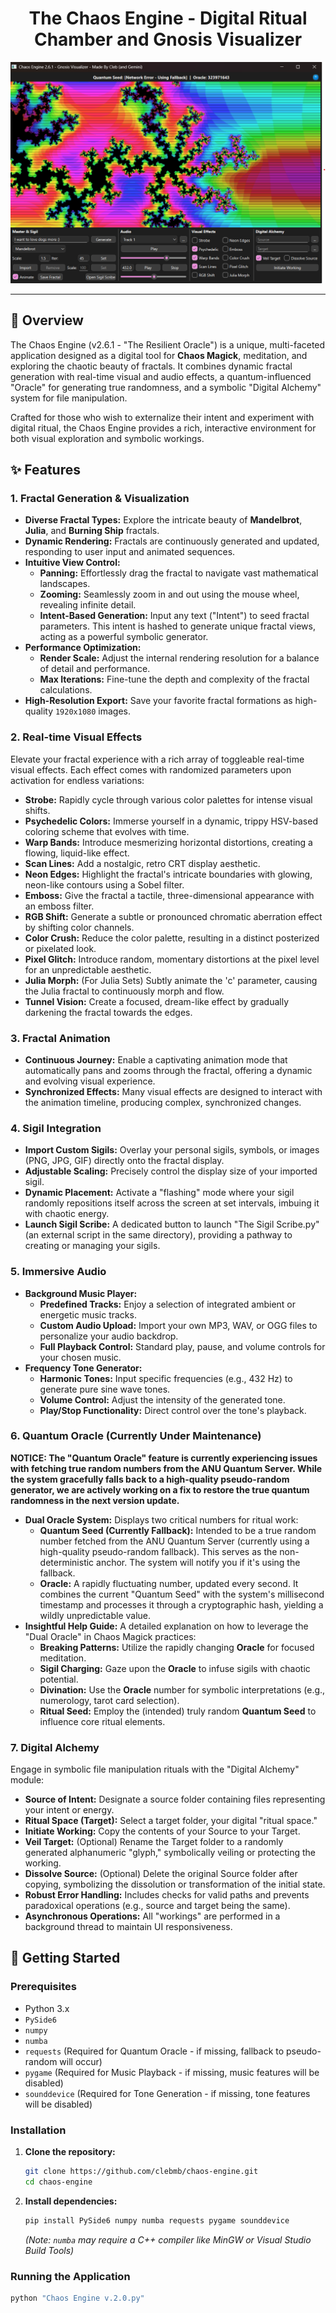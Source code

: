 <div align="center">
  <h1>The Chaos Engine - Digital Ritual Chamber and Gnosis Visualizer</h1>
  <img src="ex.png" alt="Example Fractal from The Chaos Engine">
</div>

---

## 🔮 Overview

The Chaos Engine (v2.6.1 - "The Resilient Oracle") is a unique, multi-faceted application designed as a digital tool for **Chaos Magick**, meditation, and exploring the chaotic beauty of fractals. It combines dynamic fractal generation with real-time visual and audio effects, a quantum-influenced "Oracle" for generating true randomness, and a symbolic "Digital Alchemy" system for file manipulation.

Crafted for those who wish to externalize their intent and experiment with digital ritual, the Chaos Engine provides a rich, interactive environment for both visual exploration and symbolic workings.

## ✨ Features

### 1. Fractal Generation & Visualization

*   **Diverse Fractal Types:** Explore the intricate beauty of **Mandelbrot**, **Julia**, and **Burning Ship** fractals.
*   **Dynamic Rendering:** Fractals are continuously generated and updated, responding to user input and animated sequences.
*   **Intuitive View Control:**
    *   **Panning:** Effortlessly drag the fractal to navigate vast mathematical landscapes.
    *   **Zooming:** Seamlessly zoom in and out using the mouse wheel, revealing infinite detail.
    *   **Intent-Based Generation:** Input any text ("Intent") to seed fractal parameters. This intent is hashed to generate unique fractal views, acting as a powerful symbolic generator.
*   **Performance Optimization:**
    *   **Render Scale:** Adjust the internal rendering resolution for a balance of detail and performance.
    *   **Max Iterations:** Fine-tune the depth and complexity of the fractal calculations.
*   **High-Resolution Export:** Save your favorite fractal formations as high-quality `1920x1080` images.

### 2. Real-time Visual Effects

Elevate your fractal experience with a rich array of toggleable real-time visual effects. Each effect comes with randomized parameters upon activation for endless variations:

*   **Strobe:** Rapidly cycle through various color palettes for intense visual shifts.
*   **Psychedelic Colors:** Immerse yourself in a dynamic, trippy HSV-based coloring scheme that evolves with time.
*   **Warp Bands:** Introduce mesmerizing horizontal distortions, creating a flowing, liquid-like effect.
*   **Scan Lines:** Add a nostalgic, retro CRT display aesthetic.
*   **Neon Edges:** Highlight the fractal's intricate boundaries with glowing, neon-like contours using a Sobel filter.
*   **Emboss:** Give the fractal a tactile, three-dimensional appearance with an emboss filter.
*   **RGB Shift:** Generate a subtle or pronounced chromatic aberration effect by shifting color channels.
*   **Color Crush:** Reduce the color palette, resulting in a distinct posterized or pixelated look.
*   **Pixel Glitch:** Introduce random, momentary distortions at the pixel level for an unpredictable aesthetic.
*   **Julia Morph:** (For Julia Sets) Subtly animate the 'c' parameter, causing the Julia fractal to continuously morph and flow.
*   **Tunnel Vision:** Create a focused, dream-like effect by gradually darkening the fractal towards the edges.

### 3. Fractal Animation

*   **Continuous Journey:** Enable a captivating animation mode that automatically pans and zooms through the fractal, offering a dynamic and evolving visual experience.
*   **Synchronized Effects:** Many visual effects are designed to interact with the animation timeline, producing complex, synchronized changes.

### 4. Sigil Integration

*   **Import Custom Sigils:** Overlay your personal sigils, symbols, or images (PNG, JPG, GIF) directly onto the fractal display.
*   **Adjustable Scaling:** Precisely control the display size of your imported sigil.
*   **Dynamic Placement:** Activate a "flashing" mode where your sigil randomly repositions itself across the screen at set intervals, imbuing it with chaotic energy.
*   **Launch Sigil Scribe:** A dedicated button to launch "The Sigil Scribe.py" (an external script in the same directory), providing a pathway to creating or managing your sigils.

### 5. Immersive Audio

*   **Background Music Player:**
    *   **Predefined Tracks:** Enjoy a selection of integrated ambient or energetic music tracks.
    *   **Custom Audio Upload:** Import your own MP3, WAV, or OGG files to personalize your audio backdrop.
    *   **Full Playback Control:** Standard play, pause, and volume controls for your chosen music.
*   **Frequency Tone Generator:**
    *   **Harmonic Tones:** Input specific frequencies (e.g., 432 Hz) to generate pure sine wave tones.
    *   **Volume Control:** Adjust the intensity of the generated tone.
    *   **Play/Stop Functionality:** Direct control over the tone's playback.

### 6. Quantum Oracle (Currently Under Maintenance)

**NOTICE: The "Quantum Oracle" feature is currently experiencing issues with fetching true random numbers from the ANU Quantum Server. While the system gracefully falls back to a high-quality pseudo-random generator, we are actively working on a fix to restore the true quantum randomness in the next version update.**

*   **Dual Oracle System:** Displays two critical numbers for ritual work:
    *   **Quantum Seed (Currently Fallback):** Intended to be a true random number fetched from the ANU Quantum Server (currently using a high-quality pseudo-random fallback). This serves as the non-deterministic anchor. The system will notify you if it's using the fallback.
    *   **Oracle:** A rapidly fluctuating number, updated every second. It combines the current "Quantum Seed" with the system's millisecond timestamp and processes it through a cryptographic hash, yielding a wildly unpredictable value.
*   **Insightful Help Guide:** A detailed explanation on how to leverage the "Dual Oracle" in Chaos Magick practices:
    *   **Breaking Patterns:** Utilize the rapidly changing **Oracle** for focused meditation.
    *   **Sigil Charging:** Gaze upon the **Oracle** to infuse sigils with chaotic potential.
    *   **Divination:** Use the **Oracle** number for symbolic interpretations (e.g., numerology, tarot card selection).
    *   **Ritual Seed:** Employ the (intended) truly random **Quantum Seed** to influence core ritual elements.

### 7. Digital Alchemy

Engage in symbolic file manipulation rituals with the "Digital Alchemy" module:

*   **Source of Intent:** Designate a source folder containing files representing your intent or energy.
*   **Ritual Space (Target):** Select a target folder, your digital "ritual space."
*   **Initiate Working:** Copy the contents of your Source to your Target.
*   **Veil Target:** (Optional) Rename the Target folder to a randomly generated alphanumeric "glyph," symbolically veiling or protecting the working.
*   **Dissolve Source:** (Optional) Delete the original Source folder after copying, symbolizing the dissolution or transformation of the initial state.
*   **Robust Error Handling:** Includes checks for valid paths and prevents paradoxical operations (e.g., source and target being the same).
*   **Asynchronous Operations:** All "workings" are performed in a background thread to maintain UI responsiveness.

## 🚀 Getting Started

### Prerequisites

*   Python 3.x
*   `PySide6`
*   `numpy`
*   `numba`
*   `requests` (Required for Quantum Oracle - if missing, fallback to pseudo-random will occur)
*   `pygame` (Required for Music Playback - if missing, music features will be disabled)
*   `sounddevice` (Required for Tone Generation - if missing, tone features will be disabled)

### Installation

1.  **Clone the repository:**
    ```bash
    git clone https://github.com/clebmb/chaos-engine.git
    cd chaos-engine
    ```
2.  **Install dependencies:**
    ```bash
    pip install PySide6 numpy numba requests pygame sounddevice
    ```
    *(Note: `numba` may require a C++ compiler like MinGW or Visual Studio Build Tools)*

### Running the Application

```bash
python "Chaos Engine v.2.0.py"
